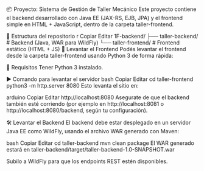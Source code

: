 📦 Proyecto: Sistema de Gestión de Taller Mecánico
Este proyecto contiene el backend desarrollado con Java EE (JAX-RS, EJB, JPA) y el frontend simple en HTML + JavaScript, dentro de la carpeta taller-frontend.

📁 Estructura del repositorio
r
Copiar
Editar
1F-backend/
├── taller-backend/     # Backend (Java, WAR para WildFly)
└── taller-frontend/    # Frontend estático (HTML + JS)
🚀 Levantar el Frontend
Podés levantar el frontend desde la carpeta taller-frontend usando Python 3 de forma rápida:

🔧 Requisitos
Tener Python 3 instalado.

▶️ Comando para levantar el servidor
bash
Copiar
Editar
cd taller-frontend
python3 -m http.server 8080
Esto levanta el sitio en:

arduino
Copiar
Editar
http://localhost:8080
Asegurate de que el backend también esté corriendo (por ejemplo en http://localhost:8081 o http://localhost:8080/backend, según tu configuración).

🛠️ Levantar el Backend
El backend debe estar desplegado en un servidor Java EE como WildFly, usando el archivo WAR generado con Maven:

bash
Copiar
Editar
cd taller-backend
mvn clean package
El WAR generado estará en taller-backend/target/taller-backend-1.0-SNAPSHOT.war

Subilo a WildFly para que los endpoints REST estén disponibles.

